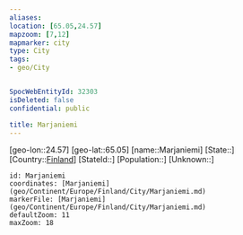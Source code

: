 ```yaml
---
aliases: 
location: [65.05,24.57]
mapzoom: [7,12] 
mapmarker: city 
type: City
tags:
- geo/City


SpocWebEntityId: 32303
isDeleted: false
confidential: public

title: Marjaniemi
---
```

[geo-lon::24.57]
[geo-lat::65.05]
[name::Marjaniemi]
[State::]
[Country::[Finland](geo/Continent/Europe/Finland.md)]
[StateId::]
[Population::]
[Unknown::]


```leaflet
id: Marjaniemi
coordinates: [Marjaniemi](geo/Continent/Europe/Finland/City/Marjaniemi.md)
markerFile: [Marjaniemi](geo/Continent/Europe/Finland/City/Marjaniemi.md)
defaultZoom: 11 
maxZoom: 18
```


